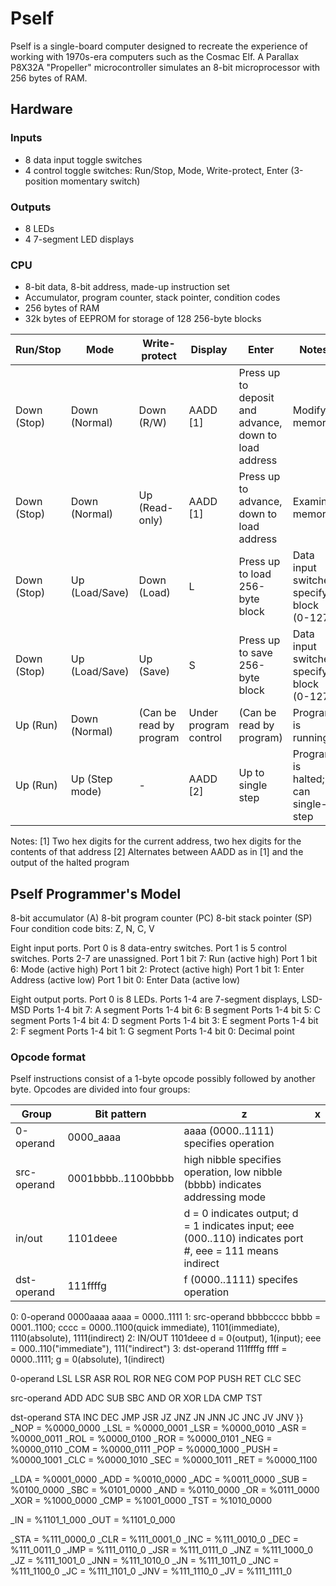 # Pself
Pself is a single-board computer designed to recreate the experience of working with 1970s-era
computers such as the Cosmac Elf. A Parallax P8X32A "Propeller" microcontroller simulates an 8-bit
microprocessor with 256 bytes of RAM.

## Hardware
### Inputs
- 8 data input toggle switches
- 4 control toggle switches: Run/Stop, Mode, Write-protect, Enter (3-position momentary switch)

### Outputs
- 8 LEDs
- 4 7-segment LED displays

### CPU
- 8-bit data, 8-bit address, made-up instruction set
- Accumulator, program counter, stack pointer, condition codes
- 256 bytes of RAM
- 32k bytes of EEPROM for storage of 128 256-byte blocks

 Run/Stop | Mode           | Write-protect | Display |Enter               | Notes
----------|----------------|---------------|---------|--------------------|------
Down (Stop)| Down (Normal)  | Down (R/W)    | AADD [1]| Press up to deposit and advance, down to load address | Modify memory
Down (Stop)| Down (Normal)  | Up (Read-only)| AADD [1]| Press up to advance, down to load address | Examine memory
Down (Stop)| Up (Load/Save) | Down (Load)   | L       | Press up to load 256-byte block | Data input switches specify block (0-127)
Down (Stop)| Up (Load/Save) | Up (Save)   | S       | Press up to save 256-byte block |Data input switches specify block (0-127)
Up (Run)  | Down (Normal)  | (Can be read by program | Under program control | (Can be read by program) | Program is running
Up (Run)  | Up (Step mode) | -             | AADD [2]     | Up to single step  | Program is halted; can single-step

Notes:
[1] Two hex digits for the current address, two hex digits for the contents of that address
[2] Alternates between AADD as in [1] and the output of the halted program

## Pself Programmer's Model

8-bit accumulator (A)
8-bit program counter (PC)
8-bit stack pointer (SP)
Four condition code bits: Z, N, C, V

Eight input ports. Port 0 is 8 data-entry switches. Port 1 is 5 control switches. Ports 2-7 are unassigned.
Port 1 bit 7: Run (active high)
Port 1 bit 6: Mode (active high)
Port 1 bit 2: Protect (active high)
Port 1 bit 1: Enter Address (active low)
Port 1 bit 0: Enter Data (active low)

Eight output ports. Port 0 is 8 LEDs. Ports 1-4 are 7-segment displays, LSD-MSD
Ports 1-4 bit 7: A segment
Ports 1-4 bit 6: B segment
Ports 1-4 bit 5: C segment
Ports 1-4 bit 4: D segment
Ports 1-4 bit 3: E segment
Ports 1-4 bit 2: F segment
Ports 1-4 bit 1: G segment
Ports 1-4 bit 0: Decimal point

### Opcode format

Pself instructions consist of a 1-byte opcode possibly followed by another byte.
Opcodes are divided into four groups:

Group    | Bit pattern               | z                 | x
---------|----------------------|-------------------|---------------------
0-operand   |0000_aaaa          | aaaa (0000..1111) specifies operation                   |
src-operand |0001bbbb..1100bbbb  | high nibble specifies operation, low nibble (bbbb) indicates addressing mode
in/out      |1101deee | d = 0 indicates output; d = 1 indicates input; eee (000..110) indicates port #, eee = 111 means indirect
dst-operand |111ffffg | f (0000..1111) specifes operation

0: 0-operand    0000aaaa aaaa = 0000..1111
1: src-operand  bbbbcccc bbbb = 0001..1100; cccc = 0000..1100(quick immediate), 1101(immediate), 1110(absolute), 1111(indirect)
2: IN/OUT       1101deee d = 0(output), 1(input); eee = 000..110("immediate"), 111("indirect")
3: dst-operand  111ffffg ffff = 0000..1111; g = 0(absolute), 1(indirect)

0-operand
LSL LSR ASR ROL ROR NEG COM POP PUSH RET CLC SEC

src-operand
ADD ADC SUB SBC AND OR XOR LDA CMP TST

dst-operand
STA INC DEC JMP JSR JZ JNZ JN JNN JC JNC JV JNV
}}
_NOP     = %0000_0000
_LSL     = %0000_0001
_LSR     = %0000_0010
_ASR     = %0000_0011
_ROL     = %0000_0100
_ROR     = %0000_0101
_NEG     = %0000_0110
_COM     = %0000_0111
_POP     = %0000_1000
_PUSH    = %0000_1001
_CLC     = %0000_1010
_SEC     = %0000_1011
_RET     = %0000_1100

_LDA     = %0001_0000
_ADD     = %0010_0000
_ADC     = %0011_0000
_SUB     = %0100_0000
_SBC     = %0101_0000
_AND     = %0110_0000
_OR      = %0111_0000
_XOR     = %1000_0000
_CMP     = %1001_0000
_TST     = %1010_0000

_IN      = %1101_1_000
_OUT     = %1101_0_000

_STA     = %111_0000_0
_CLR     = %111_0001_0
_INC     = %111_0010_0
_DEC     = %111_0011_0
_JMP     = %111_0110_0
_JSR     = %111_0111_0
_JNZ     = %111_1000_0
_JZ      = %111_1001_0
_JNN     = %111_1010_0
_JN      = %111_1011_0
_JNC     = %111_1100_0
_JC      = %111_1101_0
_JNV     = %111_1110_0
_JV      = %111_1111_0

